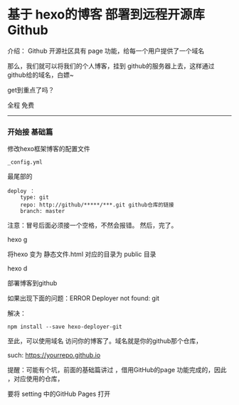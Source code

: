 # 基于 hexo的博客 部署到远程开源库 Github

介绍： Github 开源社区具有 page 功能，给每一个用户提供了一个域名

那么，我们就可以将我们的个人博客，挂到 github的服务器上去，这样通过 github给的域名，白嫖~

get到重点了吗？ 

全程 免费 

---
### 开始接 基础篇

修改hexo框架博客的配置文件
    
    _config.yml
最尾部的

    deploy ：
        type: git
        repo: http://github/*****/***.git github仓库的链接
        branch: master

注意：冒号后面必须接一个空格，不然会报错。
然后，完了。




hexo g 

将hexo 变为 静态文件.html    对应的目录为 public 目录



hexo d



部署博客到github

如果出现下面的问题：ERROR Deployer not found: git

解决：
    
    npm install --save hexo-deployer-git

至此，可以使用域名 访问你的博客了。域名就是你的github那个仓库，

such: https://yourrepo.github.io



提醒：可能有个坑，前面的基础篇讲过 ，借用GitHub的page 功能完成的，因此 ，对应使用的仓库，

要将 setting 中的GitHub Pages    打开